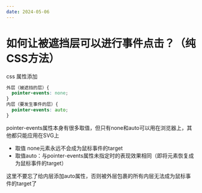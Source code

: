 ```yaml
---
date: 2024-05-06
---
```


# 如何让被遮挡层可以进行事件点击？（纯CSS方法）

css 属性添加

```css
外层（被遮挡的层）{
  pointer-events: none;
}
内层（要发生事件的层）{
  pointer-events: auto;
}
```

pointer-events属性本身有很多取值，但只有none和auto可以用在浏览器上，其他都只能应用在SVG上

- 取值 none元素永远不会成为鼠标事件的target
- 取值auto：与pointer-events属性未指定时的表现效果相同（即将元素恢复成为鼠标事件的target）
  
这里不要忘了给内层添加auto属性，否则被外层包裹的所有内层无法成为鼠标事件的target了